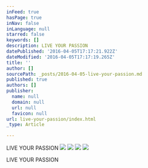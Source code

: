```yaml
---
inFeed: true
hasPage: true
inNav: false
inLanguage: null
starred: false
keywords: []
description: LIVE YOUR PASSION
datePublished: '2016-04-05T17:17:21.922Z'
dateModified: '2016-04-05T17:17:19.265Z'
title: ''
author: []
sourcePath: _posts/2016-04-05-live-your-passion.md
published: true
authors: []
publisher:
  name: null
  domain: null
  url: null
  favicon: null
url: live-your-passion/index.html
_type: Article

---
```

LIVE YOUR PASSION
![](https://the-grid-user-content.s3-us-west-2.amazonaws.com/3205459a-ae5a-4e8f-83f7-bb2972188c40.jpg)
![](https://the-grid-user-content.s3-us-west-2.amazonaws.com/93c64563-131a-4656-9a4a-4822bf20319b.jpg)
![](https://the-grid-user-content.s3-us-west-2.amazonaws.com/c72fc3fa-5f3c-472f-8112-436085f53b9b.jpg)
![](https://the-grid-user-content.s3-us-west-2.amazonaws.com/f7c270e6-0381-41da-8bc0-3873c470519b.jpg)

LIVE YOUR PASSION